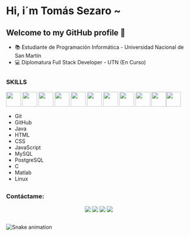 # Hi, i´m Tomás Sezaro ~

## Welcome to my GitHub profile 👋

- 📚 Estudiante de Programación Informática - Universidad Nacional de San Martín
- 💻 Diplomatura Full Stack Developer - UTN (En Curso)

##
### SKILLS

<img src="https://cdn.jsdelivr.net/gh/devicons/devicon/icons/git/git-original.svg" width="40" height="40"/> <img src="https://cdn.jsdelivr.net/gh/devicons/devicon/icons/github/github-original.svg" width="40" height="40" color="ffffff"/> <img                                         src="https://cdn.jsdelivr.net/gh/devicons/devicon/icons/java/java-original.svg" width="40" height="40"/> <img src="https://cdn.jsdelivr.net/gh/devicons/devicon/icons/html5/html5-original.svg" width="40" height="40"/> <img src="https://cdn.jsdelivr.net/gh/devicons/devicon/icons/css3/css3-original.svg" width="40" height="40"/> <img src="https://cdn.jsdelivr.net/gh/devicons/devicon/icons/javascript/javascript-original.svg" width="40" height="40"/> <img src="https://cdn.jsdelivr.net/gh/devicons/devicon/icons/mysql/mysql-original-wordmark.svg" width="40" height="40"/> <img src="https://cdn.jsdelivr.net/gh/devicons/devicon/icons/postgresql/postgresql-original.svg" width="40" height="40"/> <img src="https://cdn.jsdelivr.net/gh/devicons/devicon/icons/c/c-original.svg" width="40" height="40"/> <img src="https://cdn.jsdelivr.net/gh/devicons/devicon/icons/matlab/matlab-original.svg" width="40" height="40"/><img src="https://cdn.jsdelivr.net/gh/devicons/devicon/icons/linux/linux-original.svg" width="40" height="40"/> 

- Git 
- GitHub
- Java 
- HTML
- CSS
- JavaScript
- MySQL
- PostgreSQL
- C
- Matlab
- Linux

##
### Contáctame:
<div align="center"> 
  <a href="https://www.instagram.com/tomas_sezaro/?hl=es-la" target="_blank"><img src="https://img.shields.io/badge/-Instagram-%23E4405F?style=for-the-badge&logo=instagram&logoColor=white" target="_blank"></a> 
  <a href = "mailto:sezaro.tomas94@gmail.com"><img src="https://img.shields.io/badge/-Gmail-%23333?style=for-the-badge&logo=gmail&logoColor=white" target="_blank"></a>
  <a href="https://www.linkedin.com/in/tomas-sezaro/" target="_blank"><img src="https://img.shields.io/badge/-LinkedIn-%230077B5?style=for-the-badge&logo=linkedin&logoColor=white" target="_blank"></a> 
  <a href="https://api.whatsapp.com/send?phone=541130961105&text=Software%20Developer%20" target="_blank"><img src="https://img.shields.io/badge/-WhatsApp-%66ff00?style=for-the-badge&logo=whatsapp&logoColor=white" target="_blank"></a> 
</div>

##
  ![Snake animation](https://github.com/camilafernanda/camilafernanda/blob/output/github-contribution-grid-snake.svg)
  

